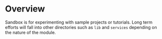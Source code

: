 # Overview

Sandbox is for experimenting with sample projects or tutorials. Long term efforts will fall into other directories such as `lib` and `services` depending on the nature of the module.
